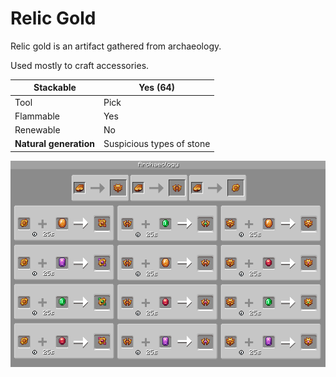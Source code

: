 # Relic Gold

Relic gold is an artifact gathered from archaeology.

Used mostly to craft accessories.

| Stackable              | Yes (64)                  |
|------------------------|---------------------------|
| Tool                   | Pick                      |
| Flammable              | Yes                       |
| Renewable              | No                        |
| **Natural generation** | Suspicious types of stone |

![image.png](../../../static/img/assets/relic_gold_table.png)